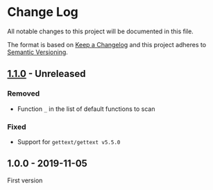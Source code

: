 # Change Log

All notable changes to this project will be documented in this file.

The format is based on [Keep a Changelog](http://keepachangelog.com/)
and this project adheres to [Semantic Versioning](http://semver.org/).

## [1.1.0] - Unreleased
### Removed
- Function `_` in the list of default functions to scan

### Fixed
- Support for `gettext/gettext v5.5.0`

## 1.0.0 - 2019-11-05
First version

[1.1.0]: https://github.com/php-gettext/JS-Scanner/compare/v1.0.0...HEAD
